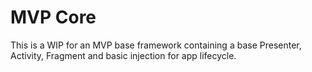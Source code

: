 # MVP Core

This is a WIP for an MVP base framework containing a base Presenter, Activity, Fragment and basic injection for app lifecycle.
